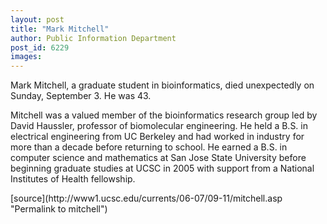 ```yaml
---
layout: post
title: "Mark Mitchell"
author: Public Information Department
post_id: 6229
images:
---
```


<a name="content" id="content"></a>
<p>
  Mark Mitchell, a graduate student in bioinformatics, died unexpectedly on Sunday, September 3. He was 43.
</p>
<p>
  Mitchell was a valued member of the bioinformatics research group led by David Haussler, professor of biomolecular engineering. He held a B.S. in electrical engineering from UC Berkeley and had worked in industry for more than a decade before returning to school. He earned a B.S. in computer science and mathematics at San Jose State University before beginning graduate studies at UCSC in 2005 with support from a National Institutes of Health fellowship.
</p>
[source](http://www1.ucsc.edu/currents/06-07/09-11/mitchell.asp "Permalink to mitchell")
